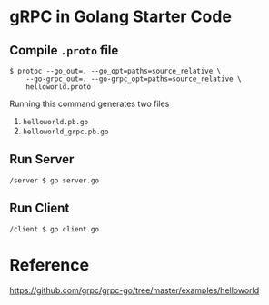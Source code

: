 # gRPC in Golang Starter Code

## Compile `.proto` file
```
$ protoc --go_out=. --go_opt=paths=source_relative \
    --go-grpc_out=. --go-grpc_opt=paths=source_relative \
    helloworld.proto
```

Running this command generates two files
1. `helloworld.pb.go`
2. `helloworld_grpc.pb.go`

## Run Server
```
/server $ go server.go
```

## Run Client
```
/client $ go client.go
```

# Reference
https://github.com/grpc/grpc-go/tree/master/examples/helloworld
